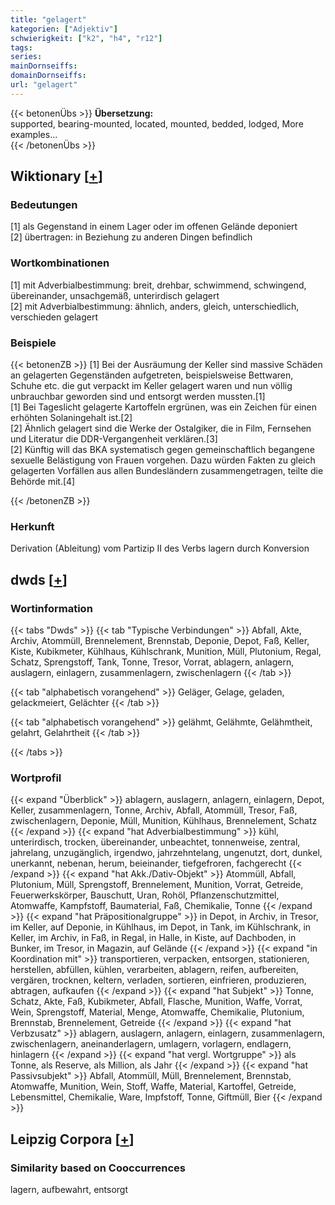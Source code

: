```yaml
---
title: "gelagert"
kategorien: ["Adjektiv"]
schwierigkeit: ["k2", "h4", "r12"]
tags:
series:
mainDornseiffs:
domainDornseiffs:
url: "gelagert"
---
```


{{< betonenÜbs >}}
**Übersetzung:**  
supported, bearing-mounted, located, mounted, bedded, lodged, More examples...  
{{< /betonenÜbs >}}

## Wiktionary [[+](https://de.wiktionary.org/wiki/gelagert)]

### Bedeutungen
[1] als Gegenstand in einem Lager oder im offenen Gelände deponiert  
[2] übertragen: in Beziehung zu anderen Dingen befindlich  

### Wortkombinationen
[1] mit Adverbialbestimmung: breit, drehbar, schwimmend, schwingend, übereinander, unsachgemäß, unterirdisch gelagert  
[2] mit Adverbialbestimmung: ähnlich, anders, gleich, unterschiedlich, verschieden gelagert  

### Beispiele
{{< betonenZB >}}
[1] Bei der Ausräumung der Keller sind massive Schäden an gelagerten Gegenständen aufgetreten, beispielsweise Bettwaren, Schuhe etc. die gut verpackt im Keller gelagert waren und nun völlig unbrauchbar geworden sind und entsorgt werden mussten.[1]  
[1] Bei Tageslicht gelagerte Kartoffeln ergrünen, was ein Zeichen für einen erhöhten Solaningehalt ist.[2]  
[2] Ähnlich gelagert sind die Werke der Ostalgiker, die in Film, Fernsehen und Literatur die DDR-Vergangenheit verklären.[3]  
[2] Künftig will das BKA systematisch gegen gemeinschaftlich begangene sexuelle Belästigung von Frauen vorgehen. Dazu würden Fakten zu gleich gelagerten Vorfällen aus allen Bundesländern zusammengetragen, teilte die Behörde mit.[4]  

{{< /betonenZB >}}
### Herkunft
Derivation (Ableitung) vom Partizip II des Verbs lagern durch Konversion  



## dwds [[+](https://www.dwds.de/wb/gelagert)]

### Wortinformation
{{< tabs "Dwds" >}}
{{< tab "Typische Verbindungen" >}}
Abfall, Akte, Archiv, Atommüll, Brennelement, Brennstab, Deponie, Depot, Faß, Keller, Kiste, Kubikmeter, Kühlhaus, Kühlschrank, Munition, Müll, Plutonium, Regal, Schatz, Sprengstoff, Tank, Tonne, Tresor, Vorrat, ablagern, anlagern, auslagern, einlagern, zusammenlagern, zwischenlagern
{{< /tab >}}

{{< tab "alphabetisch vorangehend" >}}
Geläger, Gelage, geladen, gelackmeiert, Gelächter
{{< /tab >}}

{{< tab "alphabetisch vorangehend" >}}
gelähmt, Gelähmte, Gelähmtheit, gelahrt, Gelahrtheit
{{< /tab >}}

{{< /tabs >}}

### Wortprofil
{{< expand "Überblick" >}} ablagern, auslagern, anlagern, einlagern, Depot, Keller, zusammenlagern, Tonne, Archiv, Abfall, Atommüll, Tresor, Faß, zwischenlagern, Deponie, Müll, Munition, Kühlhaus, Brennelement, Schatz {{< /expand >}}
{{< expand "hat Adverbialbestimmung" >}} kühl, unterirdisch, trocken, übereinander, unbeachtet, tonnenweise, zentral, jahrelang, unzugänglich, irgendwo, jahrzehntelang, ungenutzt, dort, dunkel, unerkannt, nebenan, herum, beieinander, tiefgefroren, fachgerecht {{< /expand >}}
{{< expand "hat Akk./Dativ-Objekt" >}} Atommüll, Abfall, Plutonium, Müll, Sprengstoff, Brennelement, Munition, Vorrat, Getreide, Feuerwerkskörper, Bauschutt, Uran, Rohöl, Pflanzenschutzmittel, Atomwaffe, Kampfstoff, Baumaterial, Faß, Chemikalie, Tonne {{< /expand >}}
{{< expand "hat Präpositionalgruppe" >}} in Depot, in Archiv, in Tresor, im Keller, auf Deponie, in Kühlhaus, im Depot, in Tank, im Kühlschrank, in Keller, im Archiv, in Faß, in Regal, in Halle, in Kiste, auf Dachboden, in Bunker, im Tresor, in Magazin, auf Gelände {{< /expand >}}
{{< expand "in Koordination mit" >}} transportieren, verpacken, entsorgen, stationieren, herstellen, abfüllen, kühlen, verarbeiten, ablagern, reifen, aufbereiten, vergären, trocknen, keltern, verladen, sortieren, einfrieren, produzieren, abtragen, aufkaufen {{< /expand >}}
{{< expand "hat Subjekt" >}} Tonne, Schatz, Akte, Faß, Kubikmeter, Abfall, Flasche, Munition, Waffe, Vorrat, Wein, Sprengstoff, Material, Menge, Atomwaffe, Chemikalie, Plutonium, Brennstab, Brennelement, Getreide {{< /expand >}}
{{< expand "hat Verbzusatz" >}} ablagern, auslagern, anlagern, einlagern, zusammenlagern, zwischenlagern, aneinanderlagern, umlagern, vorlagern, endlagern, hinlagern {{< /expand >}}
{{< expand "hat vergl. Wortgruppe" >}} als Tonne, als Reserve, als Million, als Jahr {{< /expand >}}
{{< expand "hat Passivsubjekt" >}} Abfall, Atommüll, Müll, Brennelement, Brennstab, Atomwaffe, Munition, Wein, Stoff, Waffe, Material, Kartoffel, Getreide, Lebensmittel, Chemikalie, Ware, Impfstoff, Tonne, Giftmüll, Bier {{< /expand >}}

## Leipzig Corpora [[+](https://corpora.uni-leipzig.de/en/res?word=gelagert&corpusId=deu_newscrawl-public_2018)]


### Similarity based on Cooccurrences
lagern, aufbewahrt, entsorgt

